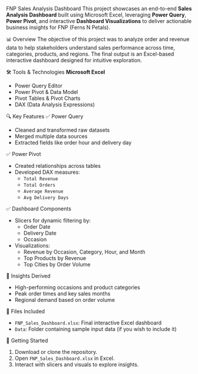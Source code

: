 FNP Sales Analysis Dashboard
This project showcases an end-to-end **Sales Analysis Dashboard** built using Microsoft Excel, leveraging **Power Query**, **Power Pivot**, and interactive **Dashboard Visualizations** to deliver actionable business insights for FNP (Ferns N Petals).

📊 Overview
The objective of this project was to analyze order and revenue data to help stakeholders understand sales performance across time, categories, products, and regions. The final output is an Excel-based interactive dashboard designed for intuitive exploration.

🛠 Tools & Technologies
**Microsoft Excel**
  - Power Query Editor
  - Power Pivot & Data Model
  - Pivot Tables & Pivot Charts
  - DAX (Data Analysis Expressions)

🔍 Key Features
✅ Power Query
- Cleaned and transformed raw datasets
- Merged multiple data sources
- Extracted fields like order hour and delivery day

✅ Power Pivot
- Created relationships across tables
- Developed DAX measures:
  - `Total Revenue`
  - `Total Orders`
  - `Average Revenue`
  - `Avg Delivery Days`


✅ Dashboard Components
- Slicers for dynamic filtering by:
  - Order Date
  - Delivery Date
  - Occasion
- Visualizations:
  - Revenue by Occasion, Category, Hour, and Month
  - Top Products by Revenue
  - Top Cities by Order Volume

📌 Insights Derived
- High-performing occasions and product categories
- Peak order times and key sales months
- Regional demand based on order volume

📁 Files Included
- `FNP_Sales_Dashboard.xlsx`: Final interactive Excel dashboard
- `Data`: Folder containing sample input data (if you wish to include it)

🚀 Getting Started
1. Download or clone the repository.
2. Open `FNP_Sales_Dashboard.xlsx` in Excel.
3. Interact with slicers and visuals to explore insights.

